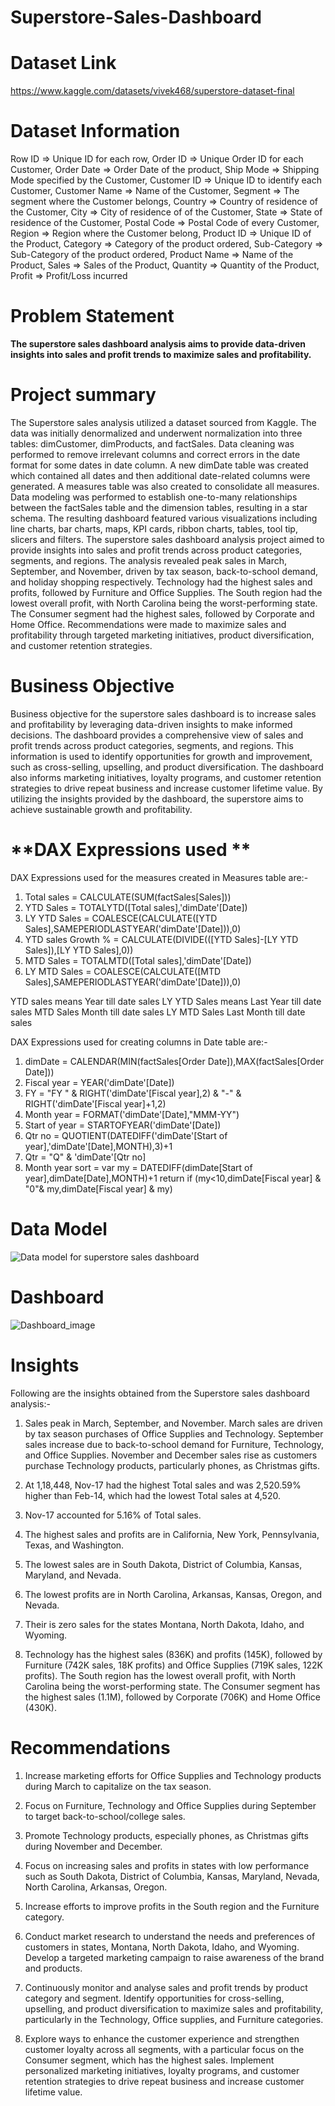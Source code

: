 # Superstore-Sales-Dashboard

# **Dataset Link**
https://www.kaggle.com/datasets/vivek468/superstore-dataset-final

# **Dataset Information**
Row ID => Unique ID for each row,
Order ID => Unique Order ID for each Customer,
Order Date => Order Date of the product,
Ship Mode => Shipping Mode specified by the Customer,
Customer ID => Unique ID to identify each Customer,
Customer Name => Name of the Customer,
Segment => The segment where the Customer belongs,
Country => Country of residence of the Customer,
City => City of residence of of the Customer,
State => State of residence of the Customer,
Postal Code => Postal Code of every Customer,
Region => Region where the Customer belong,
Product ID => Unique ID of the Product,
Category => Category of the product ordered,
Sub-Category => Sub-Category of the product ordered,
Product Name => Name of the Product,
Sales => Sales of the Product,
Quantity => Quantity of the Product,
Profit => Profit/Loss incurred

# **Problem Statement**

**The superstore sales dashboard analysis aims to provide data-driven insights into sales and profit trends to maximize sales and profitability.**

# **Project summary**

The Superstore sales analysis utilized a dataset sourced from Kaggle. The data was initially denormalized and underwent normalization into three tables: dimCustomer, dimProducts, and factSales. Data cleaning was performed to remove irrelevant columns and correct errors in the date format for some dates in date column. A new dimDate table was created which contained all dates and then additional date-related columns were generated. A measures table was also created to consolidate all measures. Data modeling was performed to establish one-to-many relationships between the factSales table and the dimension tables, resulting in a star schema. The resulting dashboard featured various visualizations including line charts, bar charts, maps, KPI cards, ribbon charts, tables, tool tip, slicers and filters. The superstore sales dashboard analysis project aimed to provide insights into sales and profit trends across product categories, segments, and regions. The analysis revealed peak sales in March, September, and November, driven by tax season, back-to-school demand, and holiday shopping respectively. Technology had the highest sales and profits, followed by Furniture and Office Supplies. The South region had the lowest overall profit, with North Carolina being the worst-performing state. The Consumer segment had the highest sales, followed by Corporate and Home Office. Recommendations were made to maximize sales and profitability through targeted marketing initiatives, product diversification, and customer retention strategies.

# **Business Objective**

Business objective for the superstore sales dashboard is to increase sales and profitability by leveraging data-driven insights to make informed decisions. The dashboard provides a comprehensive view of sales and profit trends across product categories, segments, and regions. This information is used to identify opportunities for growth and improvement, such as cross-selling, upselling, and product diversification. The dashboard also informs marketing initiatives, loyalty programs, and customer retention strategies to drive repeat business and increase customer lifetime value. By utilizing the insights provided by the dashboard, the superstore aims to achieve sustainable growth and profitability.

# **DAX Expressions used **

DAX Expressions used for the measures created in Measures table are:- 

1. Total sales = CALCULATE(SUM(factSales[Sales]))
2. YTD Sales = TOTALYTD([Total sales],'dimDate'[Date])
3. LY YTD Sales = COALESCE(CALCULATE([YTD Sales],SAMEPERIODLASTYEAR('dimDate'[Date])),0)
4. YTD sales Growth % = CALCULATE(DIVIDE(([YTD Sales]-[LY YTD Sales]),[LY YTD Sales],0))
5. MTD Sales = TOTALMTD([Total sales],'dimDate'[Date])
6. LY MTD Sales = COALESCE(CALCULATE([MTD Sales],SAMEPERIODLASTYEAR('dimDate'[Date])),0)

YTD sales means Year till date sales
LY YTD Sales means Last Year till date sales
MTD Sales Month till date sales
LY MTD Sales Last Month till date sales


DAX Expressions used for creating columns in Date table are:- 

1. dimDate = CALENDAR(MIN(factSales[Order Date]),MAX(factSales[Order Date]))
2. Fiscal year = YEAR('dimDate'[Date])
3. FY = "FY " & RIGHT('dimDate'[Fiscal year],2) & "-" & RIGHT('dimDate'[Fiscal year]+1,2)
4. Month year = FORMAT('dimDate'[Date],"MMM-YY")
5. Start of year = STARTOFYEAR('dimDate'[Date])
6. Qtr no = QUOTIENT(DATEDIFF('dimDate'[Start of year],'dimDate'[Date],MONTH),3)+1
7. Qtr = "Q" & 'dimDate'[Qtr no]
8. Month year sort = 
   var my = DATEDIFF(dimDate[Start of year],dimDate[Date],MONTH)+1
   return
   if (my<10,dimDate[Fiscal year] & "0"& my,dimDate[Fiscal year] & my)

# **Data Model**

![Data model for superstore sales dashboard](https://github.com/praveen-kumar-maurya/Superstore-Sales-Dashboard/assets/88583491/9d6429f9-1950-4698-ba43-3de15291b0b4)

# **Dashboard**

![Dashboard_image](https://github.com/praveen-kumar-maurya/Superstore-Sales-Dashboard/assets/88583491/c6b2be89-b7c6-43a4-8f57-e6d586c0803d)

# **Insights**

Following are the insights obtained from the Superstore sales dashboard analysis:-

1. Sales peak in March, September, and November. March sales are driven by tax season purchases of Office Supplies and Technology. September sales increase due to back-to-school demand for Furniture, Technology, and Office Supplies. November and December sales rise as customers purchase Technology products, particularly phones, as Christmas gifts.

2. At 1,18,448, Nov-17 had the highest Total sales and was 2,520.59% higher than Feb-14, which had the lowest Total sales at 4,520.

3. Nov-17 accounted for 5.16% of Total sales.

4. The highest sales and profits are in California, New York, Pennsylvania, Texas, and Washington. 

5. The lowest sales are in South Dakota, District of Columbia, Kansas, Maryland, and Nevada. 

6. The lowest profits are in North Carolina, Arkansas, Kansas, Oregon, and Nevada.

7. Their is zero sales for the states Montana, North Dakota, Idaho, and Wyoming.

8. Technology has the highest sales (836K) and profits (145K), followed by Furniture (742K sales, 18K profits) and Office Supplies (719K sales, 122K profits). The South region has the lowest overall profit, with North Carolina being the worst-performing state. The Consumer segment has the highest sales (1.1M), followed by Corporate (706K) and Home Office (430K).

# **Recommendations**

1. Increase marketing efforts for Office Supplies and Technology products during March to capitalize on the tax season.

2. Focus on Furniture, Technology and Office Supplies during September to target back-to-school/college sales.

3. Promote Technology products, especially phones, as Christmas gifts during November and December.

4. Focus on increasing sales and profits in states with low performance such as South Dakota, District of Columbia, Kansas, Maryland, Nevada, North Carolina, Arkansas, Oregon.

5. Increase efforts to improve profits in the South region and the Furniture category.

6. Conduct market research to understand the needs and preferences of customers in states, Montana, North Dakota, Idaho, and Wyoming. Develop a targeted marketing campaign to raise awareness of the brand and products.

7. Continuously monitor and analyse sales and profit trends by product category and segment. Identify opportunities for cross-selling, upselling, and product diversification to maximize sales and profitability, particularly in the Technology, Office supplies, and Furniture categories.

8. Explore ways to enhance the customer experience and strengthen customer loyalty across all segments, with a particular focus on the Consumer segment, which has the highest sales. Implement personalized marketing initiatives, loyalty programs, and customer retention strategies to drive repeat business and increase customer lifetime value.
